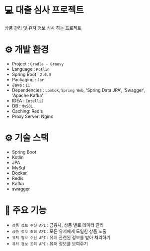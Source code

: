 # 💻 대출 심사 프로젝트
상품 관리 및 유저 정보 심사 하는 프로젝트

# ⚙ 개발 환경
- Project : `Gradle - Groovy`
- Language : `Kotlin`
- Spring Boot : `2.6.3`
- Packaging : `Jar`
- Java : `11`
- Dependencies : `Lombok`, `Spring Web`, 'Spring Data JPA', 'Swagger', 'Apache Kafka'
- IDEA : `IntelliJ`
- DB : `MySQL`
- Caching: Redis
- Proxy Server: Nginx

# ⚙ 기술 스택
- Spring Boot
- Kotlin
- JPA
- MySql
- Docker
- Redis
- Kafka
- swagger


# 🔎 주요 기능
- `상품 정보 수신 API` : 금융사, 상품 별로 데이터 관리
- `상품 정보 조회 API` : 모든 유저에게 도일한 상품 노출
- `유저 정보 수신 API` : 유저 관련된 정보를 받아 처리하기
- `유저 정보 조회 API` : 유저 정보를 보여주기